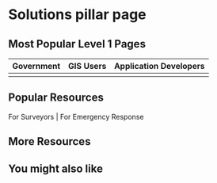 # Solutions pillar page

## Most Popular Level 1 Pages

| Government | GIS Users | Application Developers |
|----------|----------|----------|
|          |          |          |

## Popular Resources
For Surveyors | For Emergency Response

## More Resources

## You might also like

